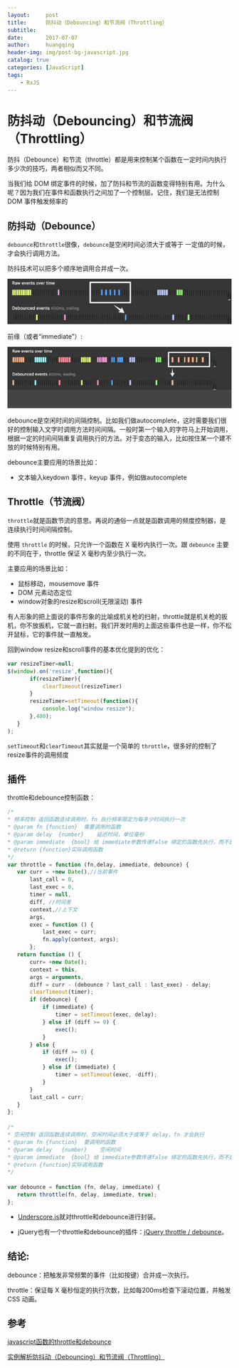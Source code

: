 ```yaml
---
layout:     post
title:      防抖动（Debouncing）和节流阀（Throttling）
subtitle:   
date:       2017-07-07
author:     huangqing
header-img: img/post-bg-javascript.jpg
catalog: true
categories: [JavaScript]
tags:
    - RxJS
---
```


# 防抖动（Debouncing）和节流阀（Throttling）

防抖（Debounce）和节流（throttle）都是用来控制某个函数在一定时间内执行多少次的技巧，两者相似而又不同。

当我们给 DOM 绑定事件的时候，加了防抖和节流的函数变得特别有用。为什么呢？因为我们在事件和函数执行之间加了一个控制层。记住，我们是无法控制 DOM 事件触发频率的

## 防抖动（Debounce）

`debounce`和`throttle`很像，`debounce`是空闲时间必须大于或等于 一定值的时候，才会执行调用方法。

防抖技术可以把多个顺序地调用合并成一次。

![debounce](/images/javascript/debounce.png)

前缘（或者“immediate”）:

![前缘 debounce 的例子](/images/javascript/debounce-leading.png)

debounce是空闲时间的间隔控制。比如我们做autocomplete，这时需要我们很好的控制输入文字时调用方法时间间隔。一般时第一个输入的字符马上开始调用，根据一定的时间间隔重复调用执行的方法。对于变态的输入，比如按住某一个建不放的时候特别有用。

debounce主要应用的场景比如：

+ 文本输入keydown 事件，keyup 事件，例如做autocomplete


## Throttle（节流阀）

`throttle`就是函数节流的意思。再说的通俗一点就是函数调用的频度控制器，是连续执行时间间隔控制。

使用 `throttle` 的时候，只允许一个函数在 X 毫秒内执行一次。跟 `debounce` 主要的不同在于，throttle 保证 X 毫秒内至少执行一次。

主要应用的场景比如：

+ 鼠标移动，mousemove 事件
+ DOM 元素动态定位
+ window对象的resize和scroll(无限滚动) 事件

有人形象的把上面说的事件形象的比喻成机关枪的扫射，throttle就是机关枪的扳机，你不放扳机，它就一直扫射。我们开发时用的上面这些事件也是一样，你不松开鼠标，它的事件就一直触发。

回到window resize和scroll事件的基本优化提到的优化：

```javascript
var resizeTimer=null;
$(window).on('resize',function(){
       if(resizeTimer){
           clearTimeout(resizeTimer)
       }
       resizeTimer=setTimeout(function(){
           console.log("window resize");
       },400);
   }
);
```

`setTimeout`和`clearTimeout`其实就是一个简单的 `throttle`，很多好的控制了resize事件的调用频度




## 插件

throttle和debounce控制函数：

```javascript
/*
* 频率控制 返回函数连续调用时，fn 执行频率限定为每多少时间执行一次
* @param fn {function}  需要调用的函数
* @param delay  {number}    延迟时间，单位毫秒
* @param immediate  {bool} 给 immediate参数传递false 绑定的函数先执行，而不是delay后后执行。
* @return {function}实际调用函数
*/
var throttle = function (fn,delay, immediate, debounce) {
   var curr = +new Date(),//当前事件
       last_call = 0,
       last_exec = 0,
       timer = null,
       diff, //时间差
       context,//上下文
       args,
       exec = function () {
           last_exec = curr;
           fn.apply(context, args);
       };
   return function () {
       curr= +new Date();
       context = this,
       args = arguments,
       diff = curr - (debounce ? last_call : last_exec) - delay;
       clearTimeout(timer);
       if (debounce) {
           if (immediate) {
               timer = setTimeout(exec, delay);
           } else if (diff >= 0) {
               exec();
           }
       } else {
           if (diff >= 0) {
               exec();
           } else if (immediate) {
               timer = setTimeout(exec, -diff);
           }
       }
       last_call = curr;
   }
};
 
/*
* 空闲控制 返回函数连续调用时，空闲时间必须大于或等于 delay，fn 才会执行
* @param fn {function}  要调用的函数
* @param delay   {number}    空闲时间
* @param immediate  {bool} 给 immediate参数传递false 绑定的函数先执行，而不是delay后后执行。
* @return {function}实际调用函数
*/
 
var debounce = function (fn, delay, immediate) {
   return throttle(fn, delay, immediate, true);
};
```

+ [Underscore.js](http://www.bootcss.com/p/underscore/)就对throttle和debounce进行封装。

+ jQuery也有一个throttle和debounce的插件：[jQuery throttle / debounce](https://github.com/cowboy/jquery-throttle-debounce)。

## 结论:

debounce：把触发非常频繁的事件（比如按键）合并成一次执行。

throttle：保证每 X 毫秒恒定的执行次数，比如每200ms检查下滚动位置，并触发 CSS 动画。

## 参考

[javascript函数的throttle和debounce](http://www.css88.com/archives/4648)

[实例解析防抖动（Debouncing）和节流阀（Throttling）](http://www.css88.com/archives/tag/throttle)